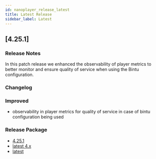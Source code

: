```yaml
---
id: nanoplayer_release_latest
title: Latest Release
sidebar_label: Latest
---
```


## **[4.25.1]**

### **Release Notes**

In this patch release we enhanced the observability of player metrics to better monitor and ensure quality of service when using the Bintu configuration.

### **Changelog**

### Improved

- observability in player metrics for quality of service in case of bintu configuration being used

### **Release Package**

- [4.25.1](https://files.nanocosmos.de/index.php/s/2twpnqK4RtZdq7s)
- [latest 4.x](https://files.nanocosmos.de/index.php/s/4nndC45mcB6oSa6)
- [latest](https://files.nanocosmos.de/index.php/s/2tpCzgRjNEZDzeP)
